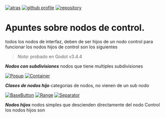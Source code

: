 
[![atras](https://img.shields.io/badge/-Atras-red)](../README.md)
[![github profile](https://img.shields.io/badge/-github_profile-black)](https://github.com/Saul11235)
[![repository](https://img.shields.io/badge/-repository-blue)](https://github.com/Saul11235/PracticaControlGodot)

# Apuntes sobre nodos de control.

todos los nodos de interfaz, deben de ser hijos de un nodo control para funcionar
los nodos hijos de control son los siguientes

> *Nota:* probado en Godot v3.4.4

***Nodos con subdivisiones*** nodos que tiene multiples subdivisiones

[![Popup](https://img.shields.io/badge/-Popup-blue)](Popup.md)
[![Container](https://img.shields.io/badge/-Container-blue)](Container.md)

***Clases de nodos hijo*** categorias de nodos, no vienen de un sub nodo

[![BaseButton](https://img.shields.io/badge/-BaseButton-black)](BaseButton.md)
[![Range](https://img.shields.io/badge/-BaseButton-black)](Range.md)
[![Separator](https://img.shields.io/badge/-BaseButton-black)](Separator.md)

***Nodos hijos*** nodos simples que descienden directamente del nodo Control
los nodos hijos son



